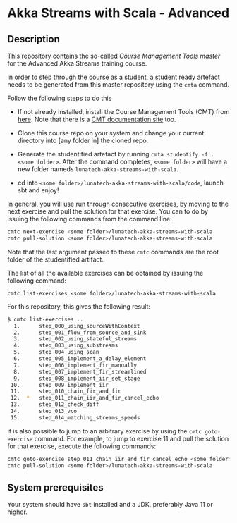 # Akka Streams with Scala - Advanced

## Description

This repository contains the so-called _Course Management Tools master_ for
the Advanced Akka Streams training course.

In order to step through the course as a student, a student ready artefact needs
to be generated from this master repository using the `cmta` command.

Follow the following steps to do this

- If not already installed, install the Course Management Tools (CMT) from
[here](https://github.com/eloots/course-management-tools). Note that there
is a [CMT documentation site](https://eloots.github.io/course-management-tools/) too.

- Clone this course repo on your system and change your current directory into 
  [any folder in] the cloned repo.

- Generate the studentified artefact by running `cmta studentify -f . <some folder>`.
  After the command completes, `<some folder>` will have a new folder nameds
  `lunatech-akka-streams-with-scala`.

- cd into  `<some folder>/lunatech-akka-streams-with-scala/code`, launch sbt and enjoy!

In general, you will use run through consecutive exercises, by moving to the next
exercise and pull the solution for that exercise. You can to do by issuing the following
commands from the command line:

```bash
cmtc next-exercise <some folder>/lunatech-akka-streams-with-scala
cmtc pull-solution <some folder>/lunatech-akka-streams-with-scala
```

Note that the last argument passed to these `cmtc` commands are the root folder of
the studentified artifact.

The list of all the available exercises can be obtained by issuing the following command:

`cmtc list-exercises <some folder>/lunatech-akka-streams-with-scala`

For this repository, this gives the following result:

```bash
$ cmtc list-exercises ..
  1.      step_000_using_sourceWithContext
  2.      step_001_flow_from_source_and_sink
  3.      step_002_using_stateful_streams
  4.      step_003_using_substreams
  5.      step_004_using_scan
  6.      step_005_implement_a_delay_element
  7.      step_006_implement_fir_manually
  8.      step_007_implement_fir_streamlined
  9.      step_008_implement_iir_set_stage
 10.      step_009_implement_iir
 11.      step_010_chain_fir_and_fir
 12.  *   step_011_chain_iir_and_fir_cancel_echo
 13.      step_012_check_diff
 14.      step_013_vco
 15.      step_014_matching_streams_speeds
```
It is also possible to jump to an arbitrary exercise by using the `cmtc goto-exercise`
command. For example, to jump to exercise 11 and pull the solution for that exercise,
execute the following commands:

```bash
cmtc goto-exercise step_011_chain_iir_and_fir_cancel_echo <some folder>/lunatech-akka-streams-with-scala
cmtc pull-solution <some folder>/lunatech-akka-streams-with-scala
```

## System prerequisites

Your system should have `sbt` installed and a JDK, preferably Java 11 or higher.
